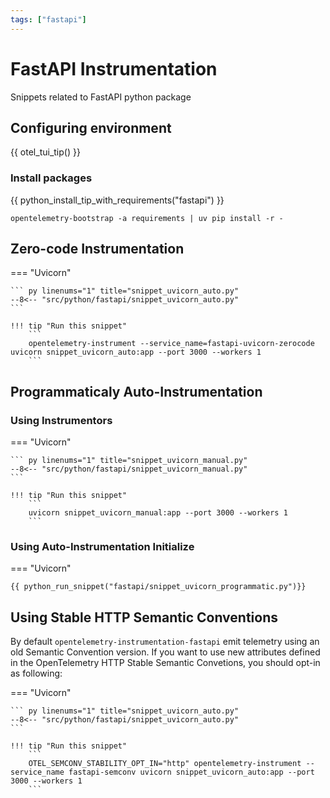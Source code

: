 ```yaml
---
tags: ["fastapi"]
---
```

# FastAPI Instrumentation

Snippets related to FastAPI python package

## Configuring environment

{{ otel_tui_tip() }}

### Install packages

{{ python_install_tip_with_requirements("fastapi") }}

```
opentelemetry-bootstrap -a requirements | uv pip install -r -
```

## Zero-code Instrumentation

=== "Uvicorn"

    ``` py linenums="1" title="snippet_uvicorn_auto.py"
    --8<-- "src/python/fastapi/snippet_uvicorn_auto.py"
    ```

    !!! tip "Run this snippet"
        ```
        opentelemetry-instrument --service_name=fastapi-uvicorn-zerocode uvicorn snippet_uvicorn_auto:app --port 3000 --workers 1
        ```

## Programmaticaly Auto-Instrumentation

### Using Instrumentors

=== "Uvicorn"

    ``` py linenums="1" title="snippet_uvicorn_manual.py"
    --8<-- "src/python/fastapi/snippet_uvicorn_manual.py"
    ```

    !!! tip "Run this snippet"
        ```
        uvicorn snippet_uvicorn_manual:app --port 3000 --workers 1
        ```

### Using Auto-Instrumentation Initialize

=== "Uvicorn"

    {{ python_run_snippet("fastapi/snippet_uvicorn_programmatic.py")}}

## Using Stable HTTP Semantic Conventions

By default `opentelemetry-instrumentation-fastapi` emit telemetry using an old Semantic Convention version.
If you want to use new attributes defined in the OpenTelemetry HTTP Stable Semantic Convetions, you should opt-in as following:

=== "Uvicorn"

    ``` py linenums="1" title="snippet_uvicorn_auto.py"
    --8<-- "src/python/fastapi/snippet_uvicorn_auto.py"
    ```

    !!! tip "Run this snippet"
        ```
        OTEL_SEMCONV_STABILITY_OPT_IN="http" opentelemetry-instrument --service_name fastapi-semconv uvicorn snippet_uvicorn_auto:app --port 3000 --workers 1
        ```
